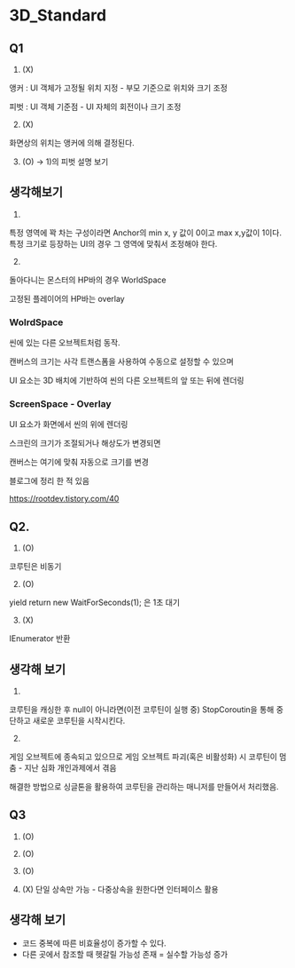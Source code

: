 # 3D_Standard


 
## Q1


1) (X)

앵커 : UI 객체가 고정될 위치 지정 - 부모 기준으로 위치와 크기 조정

피벗 : UI 객체 기준점 - UI 자체의 회전이나 크기 조정

2) (X)

화면상의 위치는 앵커에 의해 결정된다.

3) (O) -> 1)의 피벗 설명 보기


## 생각해보기

1) 

특정 영역에 꽉 차는 구성이라면 Anchor의 min x, y 값이 0이고 max x,y값이 1이다.<br> 
특정 크기로 등장하는 UI의 경우 그 영역에 맞춰서 조정해야 한다.

2)

돌아다니는 몬스터의 HP바의 경우 WorldSpace


고정된 플레이어의 HP바는 overlay


### WolrdSpace 


씬에 있는 다른 오브젝트처럼 동작.


캔버스의 크기는 사각 트랜스폼을 사용하여 수동으로 설정할 수 있으며


UI 요소는 3D 배치에 기반하여 씬의 다른 오브젝트의 앞 또는 뒤에 렌더링


### ScreenSpace - Overlay 



UI 요소가 화면에서 씬의 위에 렌더링


스크린의 크기가 조절되거나 해상도가 변경되면


캔버스는 여기에 맞춰 자동으로 크기를 변경<br>


블로그에 정리 한 적 있음


https://rootdev.tistory.com/40


## Q2. 

1) (O)

코루틴은 비동기

2) (O)

yield return new WaitForSeconds(1); 은 1초 대기


3) (X)

IEnumerator 반환


## 생각해 보기 

1) 
코루틴을 캐싱한 후 null이 아니라면(이전 코루틴이 실행 중) 
StopCoroutin을 통해 중단하고 새로운 코루틴을 시작시킨다.


2) 
게임 오브젝트에 종속되고 있으므로 
게임 오브젝트 파괴(혹은 비활성화) 시 코루틴이 멈춤 - 지난 심화 개인과제에서 겪음

해결한 방법으로 싱글톤을 활용하여 코루틴을 관리하는 매니저를 만들어서 처리했음. 


## Q3 

1) (O)


2) (O)


3) (O)


4) (X)
단일 상속만 가능 - 다중상속을 원한다면 인터페이스 활용


## 생각해 보기
- 코드 중복에 따른 비효율성이 증가할 수 있다.
- 다른 곳에서 참조할 때 헷갈릴 가능성 존재 = 실수할 가능성 증가




